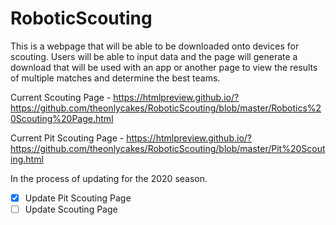 # RoboticScouting
This is a webpage that will be able to be downloaded onto devices for scouting. Users will be able to input data and the page will generate a download that will be used with an app or another page to view the results of multiple matches and determine the best teams.

Current Scouting Page - 
https://htmlpreview.github.io/?https://github.com/theonlycakes/RoboticScouting/blob/master/Robotics%20Scouting%20Page.html

Current Pit Scouting Page - 
https://htmlpreview.github.io/?https://github.com/theonlycakes/RoboticScouting/blob/master/Pit%20Scouting.html

In the process of updating for the 2020 season.
- [X] Update Pit Scouting Page 
- [ ] Update Scouting Page
